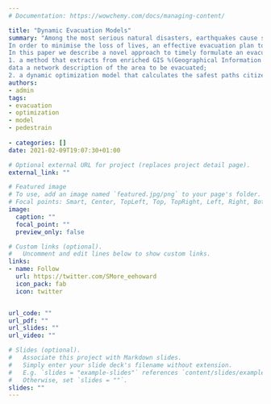 ```yaml
---
# Documentation: https://wowchemy.com/docs/managing-content/

title: "Dynamic Evacuation Models"
summary: "Among the most serious natural disasters, earthquakes cause severe damages to infrastructures and building, can kill or injure thousands of humans and animals and, in the luckiest circumstances, just make people homeless destroying communities, habitats, economies and mental equilibrium. 
In order to minimise the loss of lives, an effective evacuation plan to cope with worldwide disasters is required.
In this paper we describe a novel approach to timely formulate an evacuation plan of an area struck by an earthquake. The proposed solution leverages on a two-steps modeling framework: 
1. a method that extracts from enriched GIS %(Geographical Information System) 
data a network description of the area to be evacuated; 
2. a dynamic optimization model that calculates the safest paths citizens should follow to reach pre-identified safe areas. While the network is computed off-line at design time, the optimization model, or one of its reductions, can be embedded in a real-time system that, recomputing it several times, can guide citizen after a natural disaster even in case of high dynamic scenario."
authors: 
- admin
tags: 
- evacuation
- optimization
- model
- pedestrain
  
- categories: []
date: 2021-02-09T19:07:30+01:00

# Optional external URL for project (replaces project detail page).
external_link: ""

# Featured image
# To use, add an image named `featured.jpg/png` to your page's folder.
# Focal points: Smart, Center, TopLeft, Top, TopRight, Left, Right, BottomLeft, Bottom, BottomRight.
image:
  caption: ""
  focal_point: ""
  preview_only: false

# Custom links (optional).
#   Uncomment and edit lines below to show custom links.
links:
- name: Follow
  url: https://twitter.com/SMore_eehoward
  icon_pack: fab
  icon: twitter


url_code: ""
url_pdf: ""
url_slides: ""
url_video: ""

# Slides (optional).
#   Associate this project with Markdown slides.
#   Simply enter your slide deck's filename without extension.
#   E.g. `slides = "example-slides"` references `content/slides/example-slides.md`.
#   Otherwise, set `slides = ""`.
slides: ""
---
```

